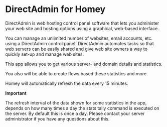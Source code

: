 # DirectAdmin for Homey

DirectAdmin is web hosting control panel software that lets you administer your web site and hosting options using a graphical, web-based interface.

You can manage an unlimited number of websites, email accounts, etc. using a DirectAdmin control panel. DirectAdmin automates tasks so that web servers can be easily shared and give web site owners a way to quickly set-up and manage web sites.

This app allows you to get various server- and domain details and statistics.

You also will be able to create flows based these statistics and more.

Homey will automatically refresh the data every 15 minutes.

**Important**

The refresh interval of the data shown for some statistics in the app, depends on how many times a day the stats tally command is executed on the server. By default this is once a day. Please contact your server administrator if you have any questions about this.
